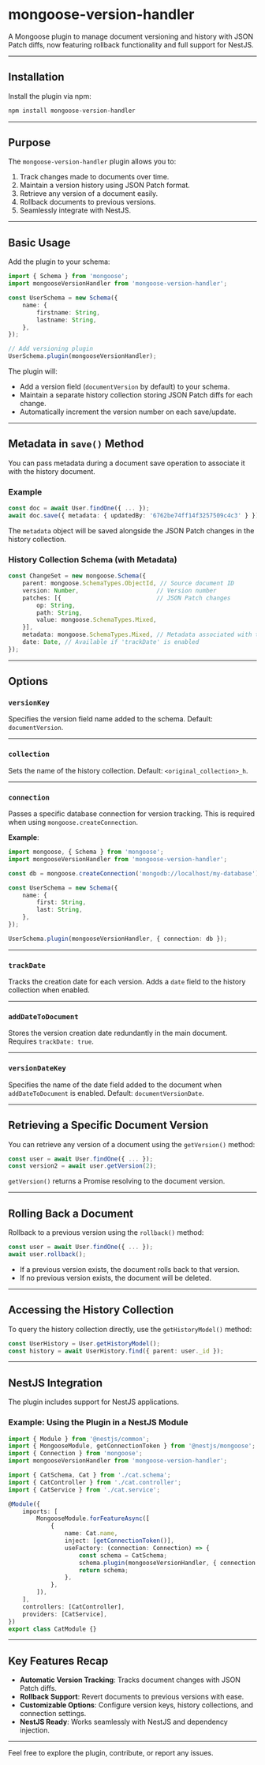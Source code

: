 # mongoose-version-handler

A Mongoose plugin to manage document versioning and history with JSON Patch diffs, now featuring rollback functionality and full support for NestJS.

---

## Installation

Install the plugin via npm:

```bash
npm install mongoose-version-handler
```

---

## Purpose

The `mongoose-version-handler` plugin allows you to:

1. Track changes made to documents over time.
2. Maintain a version history using JSON Patch format.
3. Retrieve any version of a document easily.
4. Rollback documents to previous versions.
5. Seamlessly integrate with NestJS.

---

## Basic Usage

Add the plugin to your schema:

```typescript
import { Schema } from 'mongoose';
import mongooseVersionHandler from 'mongoose-version-handler';

const UserSchema = new Schema({
    name: {
        firstname: String,
        lastname: String,
    },
});

// Add versioning plugin
UserSchema.plugin(mongooseVersionHandler);
```

The plugin will:
- Add a version field (`documentVersion` by default) to your schema.
- Maintain a separate history collection storing JSON Patch diffs for each change.
- Automatically increment the version number on each save/update.

---

## Metadata in `save()` Method

You can pass metadata during a document save operation to associate it with the history document.

### Example

```typescript
const doc = await User.findOne({ ... });
await doc.save({ metadata: { updatedBy: '6762be74ff14f3257509c4c3' } });
```

The `metadata` object will be saved alongside the JSON Patch changes in the history collection.

### History Collection Schema (with Metadata)

```typescript
const ChangeSet = new mongoose.Schema({
    parent: mongoose.SchemaTypes.ObjectId, // Source document ID
    version: Number,                      // Version number
    patches: [{                           // JSON Patch changes
        op: String,
        path: String,
        value: mongoose.SchemaTypes.Mixed,
    }],
    metadata: mongoose.SchemaTypes.Mixed, // Metadata associated with this change
    date: Date, // Available if 'trackDate' is enabled
});
```

---

## Options

### `versionKey`

Specifies the version field name added to the schema. Default: `documentVersion`.

---

### `collection`

Sets the name of the history collection. Default: `<original_collection>_h`.

---

### `connection`

Passes a specific database connection for version tracking. This is required when using `mongoose.createConnection`.

**Example**:

```typescript
import mongoose, { Schema } from 'mongoose';
import mongooseVersionHandler from 'mongoose-version-handler';

const db = mongoose.createConnection('mongodb://localhost/my-database');

const UserSchema = new Schema({
    name: {
        first: String,
        last: String,
    },
});

UserSchema.plugin(mongooseVersionHandler, { connection: db });
```

---

### `trackDate`

Tracks the creation date for each version. Adds a `date` field to the history collection when enabled.

---

### `addDateToDocument`

Stores the version creation date redundantly in the main document. Requires `trackDate: true`.

---

### `versionDateKey`

Specifies the name of the date field added to the document when `addDateToDocument` is enabled. Default: `documentVersionDate`.

---

## Retrieving a Specific Document Version

You can retrieve any version of a document using the `getVersion()` method:

```typescript
const user = await User.findOne({ ... });
const version2 = await user.getVersion(2);
```

`getVersion()` returns a Promise resolving to the document version.

---

## Rolling Back a Document

Rollback to a previous version using the `rollback()` method:

```typescript
const user = await User.findOne({ ... });
await user.rollback();
```

- If a previous version exists, the document rolls back to that version.
- If no previous version exists, the document will be deleted.

---

## Accessing the History Collection

To query the history collection directly, use the `getHistoryModel()` method:

```typescript
const UserHistory = User.getHistoryModel();
const history = await UserHistory.find({ parent: user._id });
```

---

## NestJS Integration

The plugin includes support for NestJS applications.

### Example: Using the Plugin in a NestJS Module

```typescript
import { Module } from '@nestjs/common';
import { MongooseModule, getConnectionToken } from '@nestjs/mongoose';
import { Connection } from 'mongoose';
import mongooseVersionHandler from 'mongoose-version-handler';

import { CatSchema, Cat } from './cat.schema';
import { CatController } from './cat.controller';
import { CatService } from './cat.service';

@Module({
    imports: [
        MongooseModule.forFeatureAsync([
            {
                name: Cat.name,
                inject: [getConnectionToken()],
                useFactory: (connection: Connection) => {
                    const schema = CatSchema;
                    schema.plugin(mongooseVersionHandler, { connection });
                    return schema;
                },
            },
        ]),
    ],
    controllers: [CatController],
    providers: [CatService],
})
export class CatModule {}
```

---

## Key Features Recap

- **Automatic Version Tracking**: Tracks document changes with JSON Patch diffs.
- **Rollback Support**: Revert documents to previous versions with ease.
- **Customizable Options**: Configure version keys, history collections, and connection settings.
- **NestJS Ready**: Works seamlessly with NestJS and dependency injection.

---

Feel free to explore the plugin, contribute, or report any issues.


